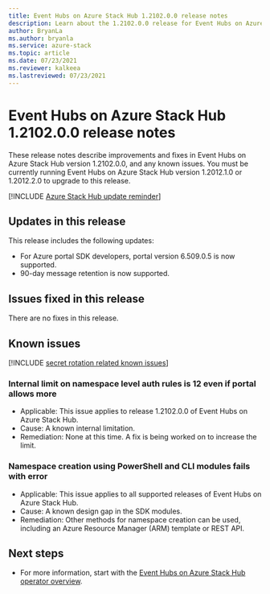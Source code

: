 ```yaml
---
title: Event Hubs on Azure Stack Hub 1.2102.0.0 release notes 
description: Learn about the 1.2102.0.0 release for Event Hubs on Azure Stack Hub, including bug fixes, features, and how to install the update.
author: BryanLa
ms.author: bryanla
ms.service: azure-stack
ms.topic: article
ms.date: 07/23/2021
ms.reviewer: kalkeea
ms.lastreviewed: 07/23/2021
---
```


# Event Hubs on Azure Stack Hub 1.2102.0.0 release notes

These release notes describe improvements and fixes in Event Hubs on Azure Stack Hub version 1.2102.0.0, and any known issues. You must be currently running Event Hubs on Azure Stack Hub version 1.2012.1.0 or 1.2012.2.0 to upgrade to this release.

[!INCLUDE [Azure Stack Hub update reminder](../includes/event-hubs-hub-update-banner.md)]

## Updates in this release

This release includes the following updates:

- For Azure portal SDK developers, portal version 6.509.0.5 is now supported.
- 90-day message retention is now supported.

## Issues fixed in this release

There are no fixes in this release.

## Known issues 

[!INCLUDE [secret rotation related known issues](../includes/event-hubs-secret-rotation-related-known-issues.md)]

### Internal limit on namespace level auth rules is 12 even if portal allows more  

- Applicable: This issue applies to release 1.2102.0.0 of Event Hubs on Azure Stack Hub.
- Cause: A known internal limitation.
- Remediation: None at this time. A fix is being worked on to increase the limit.

### Namespace creation using PowerShell and CLI modules fails with error

- Applicable: This issue applies to all supported releases of Event Hubs on Azure Stack Hub.
- Cause: A known design gap in the SDK modules.
- Remediation: Other methods for namespace creation can be used, including an Azure Resource Manager (ARM) template or REST API.

## Next steps

- For more information, start with the [Event Hubs on Azure Stack Hub operator overview](event-hubs-rp-overview.md).
